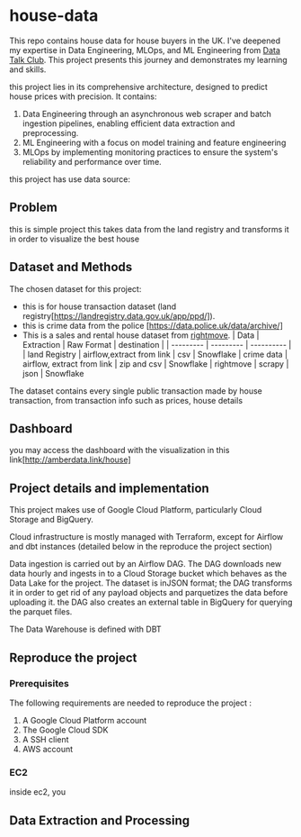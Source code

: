 # house-data

This repo contains house data for house buyers in the UK. I've deepened my expertise in Data Engineering, MLOps, and ML Engineering from [Data Talk Club](https://datatalks.club/). This project presents this journey and demonstrates my learning and skills.

this project lies in its comprehensive architecture, designed to predict house prices with precision. It contains:
1. Data Engineering through an asynchronous web scraper and batch ingestion pipelines, enabling efficient data extraction and preprocessing.
2. ML Engineering with a focus on model training and feature engineering
3. MLOps by implementing monitoring practices to ensure the system's reliability and performance over time.

this project has use data source:

## Problem
this is simple project this takes data from the land registry and transforms it in order to visualize the best house

## Dataset and Methods
The chosen dataset for this project:
- this is for house transaction dataset (land registry[https://landregistry.data.gov.uk/app/ppd/]).
- this is crime data from the police [https://data.police.uk/data/archive/]
- This is a sales and rental house dataset from [rightmove](https://www.rightmove.co.uk/).
| Data | Extraction | Raw Format | destination |
| --------- | --------- | ---------- |
| land Registry | airflow,extract from link | csv | Snowflake
| crime data | airflow, extract from link | zip and csv | Snowflake
| rightmove | scrapy | json | Snowflake

The dataset contains every single public transaction made by house transaction, from transaction info such as prices, house details

## Dashboard

you may access the dashboard with the visualization in this link[http://amberdata.link/house]


## Project details and implementation

This project makes use of Google Cloud Platform, particularly Cloud Storage and BigQuery.

Cloud infrastructure is mostly managed with Terraform, except for Airflow and dbt instances (detailed below in the reproduce the project section)

Data ingestion is carried out by an Airflow DAG. The DAG downloads new data hourly and ingests in to a Cloud Storage bucket which behaves as the Data Lake for the project. The dataset is inJSON format;  the DAG transforms it in order to get rid of any payload objects and parquetizes the data before uploading it. the DAG also creates an external table in BigQuery for querying the parquet files.

The Data Warehouse is defined with DBT

## Reproduce the project
### Prerequisites
The following requirements are needed to reproduce the project :
1. A Google Cloud Platform account
2. The Google Cloud SDK
3. A SSH client
4. AWS account

### EC2

inside ec2, you

## Data Extraction and Processing
